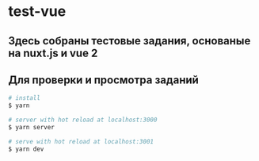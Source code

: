 # test-vue

## Здесь собраны тестовые задания, основаные на nuxt.js и vue 2

## Для проверки и просмотра заданий

```bash
# install
$ yarn

# server with hot reload at localhost:3000
$ yarn server

# serve with hot reload at localhost:3001
$ yarn dev

```
